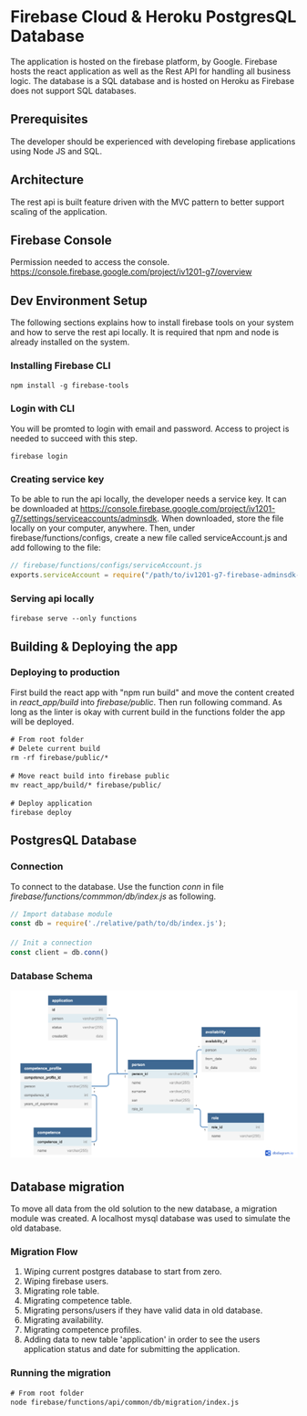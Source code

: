 # Firebase Cloud & Heroku PostgresQL Database
The application is hosted on the firebase platform, by Google. Firebase hosts the react application as well as the Rest API for handling all business logic. The database is a SQL database and is hosted on Heroku as Firebase does not support SQL databases.

## Prerequisites
The developer should be experienced with developing firebase applications using Node JS and SQL. 

## Architecture
The rest api is built feature driven with the MVC pattern to better support scaling of the application. 

## Firebase Console
Permission needed to access the console.
https://console.firebase.google.com/project/iv1201-g7/overview

## Dev Environment Setup
The following sections explains how to install firebase tools on your system and how to serve the rest api locally. It is required that npm and node is already installed on the system.

### Installing Firebase CLI
```shell
npm install -g firebase-tools
```

### Login with CLI
You will be promted to login with email and password. Access to project is needed to succeed with this step.
```shell
firebase login
```

### Creating service key
To be able to run the api locally, the developer needs a service key. It can be downloaded at https://console.firebase.google.com/project/iv1201-g7/settings/serviceaccounts/adminsdk. When downloaded, store the file locally on your computer, anywhere. Then, under firebase/functions/configs, create a new file called serviceAccount.js and add following to the file:

```javascript
// firebase/functions/configs/serviceAccount.js
exports.serviceAccount = require("/path/to/iv1201-g7-firebase-adminsdk-d4csr-1a64f29c56.json");
```

### Serving api locally
```shell
firebase serve --only functions
```

## Building & Deploying the app

### Deploying to production
First build the react app with "npm run build" and move the content created in *react_app/build* into *firebase/public*. Then run following command. 
As long as the linter is okay with current build in the functions folder the app will be deployed. 
```shell
# From root folder 
# Delete current build
rm -rf firebase/public/*

# Move react build into firebase public
mv react_app/build/* firebase/public/

# Deploy application
firebase deploy
```

## PostgresQL Database

### Connection
To connect to the database. Use the function *conn* in file *firebase/functions/commmon/db/index.js* as following.

```javascript
// Import database module
const db = require('./relative/path/to/db/index.js');

// Init a connection
const client = db.conn()
```

### Database Schema
![Database Schema](./db.png)


## Database migration
To move all data from the old solution to the new database, a migration module was created. A localhost mysql database was used to simulate the old database.  

### Migration Flow 
1. Wiping current postgres database to start from zero.
2. Wiping firebase users.
3. Migrating role table.
4. Migrating competence table.
5. Migrating persons/users if they have valid data in old database.
6. Migrating availability.
7. Migrating competence profiles.
8. Adding data to new table 'application' in order to see the users application status and date for submitting the application.  

### Running the migration
```shell
# From root folder
node firebase/functions/api/common/db/migration/index.js
```


